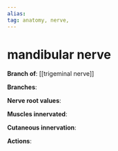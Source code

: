```yaml
---
alias: 
tag: anatomy, nerve, 
---
```

# mandibular nerve

**Branch of**: [[trigeminal nerve]]

**Branches**: 

**Nerve root values**: 

**Muscles innervated**: 

**Cutaneous innervation**: 

**Actions**: 